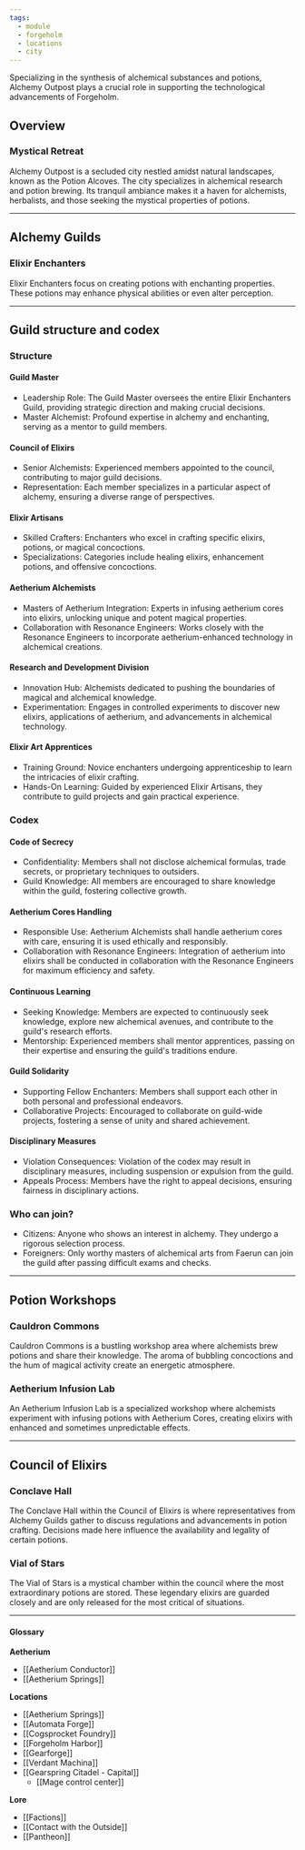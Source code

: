 ```yaml
---
tags:
  - module
  - forgeholm
  - locations
  - city
---
```

Specializing in the synthesis of alchemical substances and potions, Alchemy Outpost plays a crucial role in supporting the technological advancements of Forgeholm.

## Overview
### Mystical Retreat
Alchemy Outpost is a secluded city nestled amidst natural landscapes, known as the Potion Alcoves. The city specializes in alchemical research and  potion brewing. Its tranquil ambiance makes it a haven for alchemists, herbalists, and those seeking the mystical properties of potions.

---
## Alchemy Guilds
### Elixir Enchanters
Elixir Enchanters focus on creating potions with enchanting properties. These potions may enhance physical abilities or even alter perception.

---
## Guild structure and codex
### Structure
#### Guild Master
- Leadership Role: The Guild Master oversees the entire Elixir Enchanters Guild, providing strategic direction and making crucial decisions.
- Master Alchemist: Profound expertise in alchemy and enchanting, serving as a mentor to guild members.

#### Council of Elixirs
- Senior Alchemists: Experienced members appointed to the council, contributing to major guild decisions.
- Representation: Each member specializes in a particular aspect of alchemy, ensuring a diverse range of perspectives.

#### Elixir Artisans
- Skilled Crafters: Enchanters who excel in crafting specific elixirs, potions, or magical concoctions.
- Specializations: Categories include healing elixirs, enhancement potions, and offensive concoctions.

#### Aetherium Alchemists
- Masters of Aetherium Integration: Experts in infusing aetherium cores into elixirs, unlocking unique and potent magical properties.
- Collaboration with Resonance Engineers: Works closely with the Resonance Engineers to incorporate aetherium-enhanced technology in alchemical creations.

#### Research and Development Division
- Innovation Hub: Alchemists dedicated to pushing the boundaries of magical and alchemical knowledge.
- Experimentation: Engages in controlled experiments to discover new elixirs, applications of aetherium, and advancements in alchemical technology.

#### Elixir Art Apprentices
- Training Ground: Novice enchanters undergoing apprenticeship to learn the intricacies of elixir crafting.
- Hands-On Learning: Guided by experienced Elixir Artisans, they contribute to guild projects and gain practical experience.

### Codex
#### Code of Secrecy
- Confidentiality: Members shall not disclose alchemical formulas, trade secrets, or proprietary techniques to outsiders.
- Guild Knowledge: All members are encouraged to share knowledge within the guild, fostering collective growth.

#### Aetherium Cores Handling
- Responsible Use: Aetherium Alchemists shall handle aetherium cores with care, ensuring it is used ethically and responsibly.
- Collaboration with Resonance Engineers: Integration of aetherium into elixirs shall be conducted in collaboration with the Resonance Engineers for maximum efficiency and safety.

#### Continuous Learning
- Seeking Knowledge: Members are expected to continuously seek knowledge, explore new alchemical avenues, and contribute to the guild's research efforts.
- Mentorship: Experienced members shall mentor apprentices, passing on their expertise and ensuring the guild's traditions endure.

#### Guild Solidarity
- Supporting Fellow Enchanters: Members shall support each other in both personal and professional endeavors.
- Collaborative Projects: Encouraged to collaborate on guild-wide projects, fostering a sense of unity and shared achievement.

#### Disciplinary Measures
- Violation Consequences: Violation of the codex may result in disciplinary measures, including suspension or expulsion from the guild.
- Appeals Process: Members have the right to appeal decisions, ensuring fairness in disciplinary actions.
  
### Who can join?
- Citizens: Anyone who shows an interest in alchemy. They undergo a rigorous selection process.
- Foreigners: Only worthy masters of alchemical arts from Faerun can join the guild after passing difficult exams and checks.

---
## Potion Workshops
### Cauldron Commons
Cauldron Commons is a bustling workshop area where alchemists brew potions and share their knowledge. The aroma of bubbling concoctions and the hum of magical activity create an energetic atmosphere.
### Aetherium Infusion Lab
An Aetherium Infusion Lab is a specialized workshop where alchemists experiment with infusing potions with Aetherium Cores, creating elixirs with enhanced and sometimes unpredictable effects.

---
## Council of Elixirs
### Conclave Hall
The Conclave Hall within the Council of Elixirs is where representatives from Alchemy Guilds gather to discuss regulations and advancements in potion crafting. Decisions made here influence the availability and legality of certain potions.
### Vial of Stars
The Vial of Stars is a mystical chamber within the council where the most extraordinary potions are stored. These legendary elixirs are guarded closely and are only released for the most critical of situations.

---
#### Glossary
**Aetherium**
- [[Aetherium Conductor]]
- [[Aetherium Springs]]

**Locations**
 - [[Aetherium Springs]]
 - [[Automata Forge]]
 - [[Cogsprocket Foundry]]
 - [[Forgeholm Harbor]]
 - [[Gearforge]]
 - [[Verdant Machina]]
 - [[Gearspring Citadel - Capital]]
	 - [[Mage control center]]

**Lore**
- [[Factions]]
- [[Contact with the Outside]]
- [[Pantheon]]
